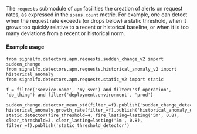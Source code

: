 The `requests` submodule of `apm` facilities the creation of alerts on request rates, as expressed in the `spans.count` metric. For example, one can detect when the request rate exceeds (or drops below) a static threshold,
when it grows too quickly relative to a recent or historical baseline,
or when it is too many deviations from a recent or historical norm.
 
#### Example usage

~~~~~~~~~~~~~~~~~~~~
from signalfx.detectors.apm.requests.sudden_change_v2 import sudden_change
from signalfx.detectors.apm.requests.historical_anomaly_v2 import historical_anomaly
from signalfx.detectors.apm.requests.static_v2 import static

f = filter('service.name', 'my_svc') and filter('sf_operation', 'do_thing') and filter('deployment.environment', 'prod')

sudden_change.detector_mean_std(filter_=f).publish('sudden_change_detector')
historical_anomaly.growth_rate(filter_=f).publish('historical_anomaly_detector')
static.detector(fire_threshold=4, fire_lasting=lasting('5m', 0.8), clear_threshold=3, clear_lasting=lasting('5m', 0.8), filter_=f).publish('static_threshold_detector')

~~~~~~~~~~~~~~~~~~~~

